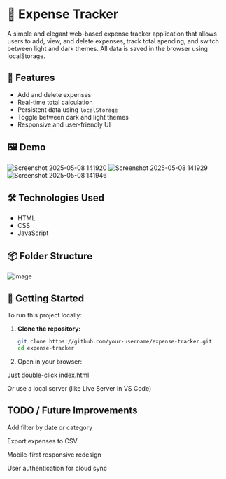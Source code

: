 # 💸 Expense Tracker

A simple and elegant web-based expense tracker application that allows users to add, view, and delete expenses, track total spending, and switch between light and dark themes. All data is saved in the browser using localStorage.


## 🌟 Features

- Add and delete expenses
- Real-time total calculation
- Persistent data using `localStorage`
- Toggle between dark and light themes
- Responsive and user-friendly UI

## 🖼️ Demo

![Screenshot 2025-05-08 141920](https://github.com/user-attachments/assets/abd8811b-b173-46e7-9167-ee0e5e453d76)
![Screenshot 2025-05-08 141929](https://github.com/user-attachments/assets/bd0646cc-2e9e-4208-b62d-ce7c214919e1)
![Screenshot 2025-05-08 141946](https://github.com/user-attachments/assets/35baec32-bc81-4b0d-8a1d-72091d799916)

## 🛠️ Technologies Used

- HTML
- CSS
- JavaScript

## 📦 Folder Structure
![image](https://github.com/user-attachments/assets/367cdfde-ffe4-4aeb-b6ba-b5df9c05faac)



## 🚀 Getting Started

To run this project locally:

1. **Clone the repository:**
   ```bash
   git clone https://github.com/your-username/expense-tracker.git
   cd expense-tracker
2. Open in your browser:

  Just double-click index.html

  Or use a local server (like Live Server in VS Code)
## TODO / Future Improvements
Add filter by date or category

Export expenses to CSV

Mobile-first responsive redesign

User authentication for cloud sync
